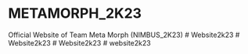 # METAMORPH_2K23
Official Website of Team Meta Morph (NIMBUS_2K23)
#   W e b s i t e 2 k 2 3  
 #   W e b s i t e 2 k 2 3  
 #   W e b s i t e 2 k 2 3  
 #   w e b s i t e 2 k 2 3  
 
